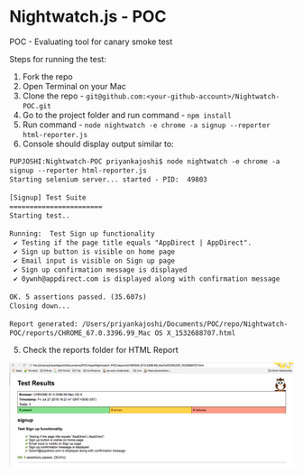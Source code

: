 # Nightwatch.js - POC
POC - Evaluating tool for canary smoke test

Steps for running the test:
1. Fork the repo 
2. Open Terminal on your Mac
3. Clone the repo - `git@github.com:<your-github-account>/Nightwatch-POC.git`
2. Go to the project folder and run command - `npm install`
3. Run command - `node nightwatch -e chrome -a signup --reporter html-reporter.js`
4. Console should display output similar to:

```
PUPJOSHI:Nightwatch-POC priyankajoshi$ node nightwatch -e chrome -a signup --reporter html-reporter.js
Starting selenium server... started - PID:  49803

[Signup] Test Suite
=======================
Starting test..

Running:  Test Sign up functionality
 ✔ Testing if the page title equals "AppDirect | AppDirect".
 ✔ Sign up button is visible on home page
 ✔ Email input is visible on Sign up page
 ✔ Sign up confirmation message is displayed
 ✔ 0ywnh@appdirect.com is displayed along with confirmation message

OK. 5 assertions passed. (35.607s)
Closing down...

Report generated: /Users/priyankajoshi/Documents/POC/repo/Nightwatch-POC/reports/CHROME_67.0.3396.99_Mac OS X_1532688707.html
```
5. Check the reports folder for HTML Report

![HTML_Report](https://github.com/priyanka-joshi/Nightwatch-POC/blob/master/screenshots/2018-07-27_1623.png)
